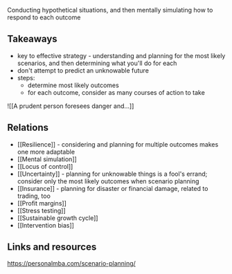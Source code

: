 Conducting hypothetical situations, and then mentally simulating how to respond to each outcome

## Takeaways 
- key to effective strategy - understanding and planning for the most likely scenarios, and then determining what you'll do for each
- don't attempt to predict an unknowable future
- steps:
	- determine most likely outcomes
	- for each outcome, consider as many courses of action to take


![[A prudent person foresees danger and...]]

## Relations
- [[Resilience]] - considering and planning for multiple outcomes makes one more adaptable
- [[Mental simulation]]
- [[Locus of control]] 
- [[Uncertainty]] - planning for unknowable things is a fool's errand; consider only the most likely outcomes when scenario planning
- [[Insurance]] - planning for disaster or financial damage, related to trading, too 
- [[Profit margins]]
- [[Stress testing]]
- [[Sustainable growth cycle]]
- [[Intervention bias]]

## Links and resources
https://personalmba.com/scenario-planning/